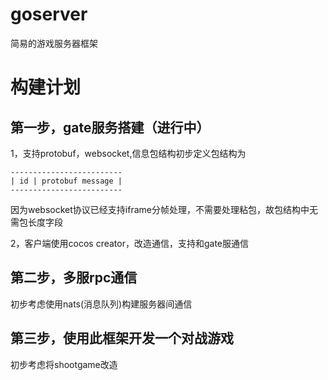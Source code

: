 # goserver
简易的游戏服务器框架

# 构建计划

## 第一步，gate服务搭建（进行中）
1，支持protobuf，websocket,信息包结构初步定义包结构为

    -------------------------
    | id | protobuf message |
    -------------------------
因为websocket协议已经支持iframe分帧处理，不需要处理粘包，故包结构中无需包长度字段 

2，客户端使用cocos creator，改造通信，支持和gate服通信   

## 第二步，多服rpc通信
初步考虑使用nats(消息队列)构建服务器间通信

## 第三步，使用此框架开发一个对战游戏
初步考虑将shootgame改造


